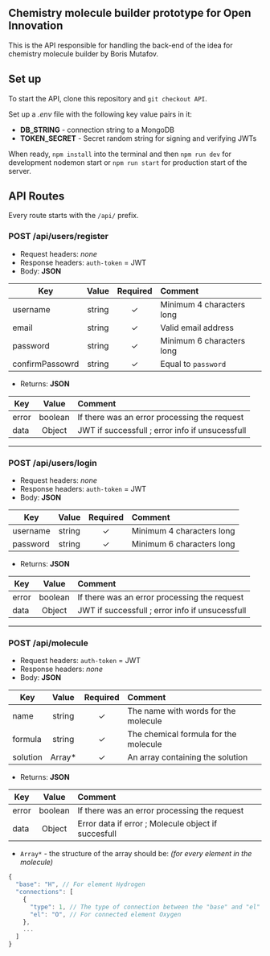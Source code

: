 ## Chemistry molecule builder prototype for Open Innovation
This is the API responsible for handling the back-end of the idea for chemistry molecule builder by Boris Mutafov. 

## Set up
To start the API, clone this repository and `git checkout API`.

Set up a *.env* file with the following key value pairs in it:
- **DB_STRING** - connection string to a MongoDB
- **TOKEN_SECRET** - Secret random string for signing and verifying JWTs

When ready, `npm install` into the terminal and then `npm run dev` for development nodemon start or `npm run start` for production start of the server.

## API Routes
Every route starts with the `/api/` prefix.

### POST /api/users/register
- Request headers: *none*
- Response headers: `auth-token` = JWT  
- Body: **JSON**

| Key            | Value         | Required | Comment                            |
| -------------  |:-------------:| :-------:| :--------------------------------- |
| username       | string        |✓         | Minimum 4 characters long         |
| email          | string        |✓         | Valid email address               |
| password       | string        |✓         | Minimum 6 characters long         |
| confirmPassowrd| string        |✓         | Equal to `password`               |
- Returns: **JSON**

| Key            | Value         |  Comment                                           |
| -------------  |:-------------:| :------------------------------------------------- |
| error          | boolean       | If there was an error processing the request       |
| data           | Object        | JWT if successfull ; error info if unsucessfull    |

--- 

### POST /api/users/login
- Request headers: *none*
- Response headers: `auth-token` = JWT
- Body: **JSON**

| Key            | Value         | Required | Comment                            |
| -------------  |:-------------:| :-------:| :--------------------------------- |
| username       | string        |✓         | Minimum 4 characters long         |
| password       | string        |✓         | Minimum 6 characters long         |
- Returns: **JSON**

| Key            | Value         |  Comment                                           |
| -------------  |:-------------:| :------------------------------------------------- |
| error          | boolean       | If there was an error processing the request       |
| data           | Object        | JWT if successfull ; error info if unsucessfull    |

---

### POST /api/molecule
- Request headers: `auth-token` = JWT
- Response headers: *none*
- Body: **JSON**

| Key            | Value         | Required | Comment                              |
| -------------  |:-------------:| :-------:| :----------------------------------- |
| name           | string        |✓         | The name with words for the molecule |
| formula        | string        |✓         | The chemical formula for the molecule|
| solution       | Array*        |✓         | An array containing the solution     |
- Returns: **JSON**

| Key            | Value         |  Comment                                           |
| -------------  |:-------------:| :------------------------------------------------- |
| error          | boolean       | If there was an error processing the request       |
| data           | Object        | Error data if error ; Molecule object if succesfull|
- `Array*` - the structure of the array should be: *(for every element in the molecule)*
```js
{
  "base": "H", // For element Hydrogen
  "connections": [
    {
      "type": 1, // The type of connection between the "base" and "el" (how many lines are drawn to connect them)
      "el": "O", // For connected element Oxygen
    },
    ...
  ]
}
```
